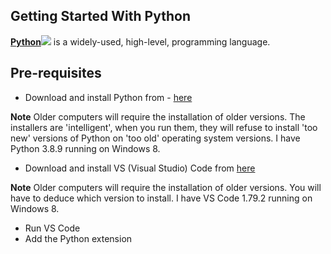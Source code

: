 ## Getting Started With Python

<a href="https://en.wikipedia.org/wiki/Python_(programming_language)" target="_blank">**Python**</a><img src="../samples/2022_illustrations/external_link.png" />
is a widely-used, high-level, programming language.

## Pre-requisites
* Download and install Python from - <a href="https://www.python.org/downloads/" target="_blank">here</a>

**Note** Older computers will require the installation of older versions. The installers are 'intelligent', when you run them, they will refuse to install 'too new' versions of Python on 'too old' operating system versions. I have Python 3.8.9 running on Windows 8.

* Download and install VS (Visual Studio) Code from <a href="https://code.visualstudio.com/download" target="_blank">here</a>

**Note** Older computers will require the installation of older versions. You will have to deduce which version to install. I have VS Code 1.79.2 running on Windows 8.

* Run VS Code
* Add the Python extension
